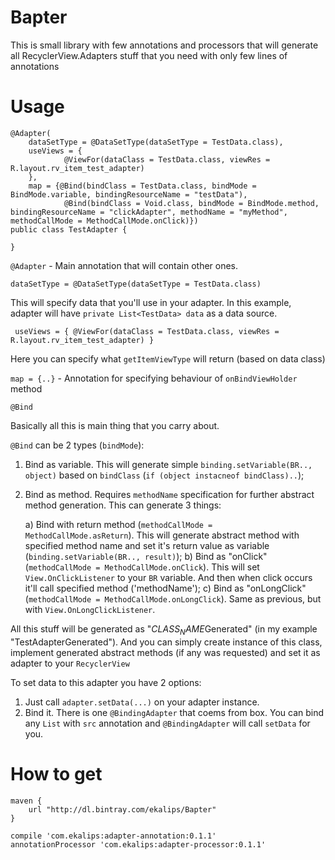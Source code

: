 # Bapter
This is small library with few annotations and processors that will generate all RecyclerView.Adapters stuff that you need with only few lines of annotations

# Usage

    @Adapter(
        dataSetType = @DataSetType(dataSetType = TestData.class),
        useViews = {
                @ViewFor(dataClass = TestData.class, viewRes = R.layout.rv_item_test_adapter)
        },
        map = {@Bind(bindClass = TestData.class, bindMode = BindMode.variable, bindingResourceName = "testData"),
                @Bind(bindClass = Void.class, bindMode = BindMode.method, bindingResourceName = "clickAdapter", methodName = "myMethod", methodCallMode = MethodCallMode.onClick)})
    public class TestAdapter {

    }

`@Adapter` - Main annotation that will contain other ones.

`dataSetType = @DataSetType(dataSetType = TestData.class)`

This will specify data that you'll use in your adapter. In this example, adapter will have `private List<TestData> data` as a data source.

` useViews = {
                @ViewFor(dataClass = TestData.class, viewRes = R.layout.rv_item_test_adapter)
        }`
        
Here you can specify what `getItemViewType` will return (based on data class) 

`map = {..}` - Annotation for specifying behaviour of `onBindViewHolder` method

`@Bind`

Basically all this is main thing that you carry about. 

`@Bind` can be 2 types (`bindMode`):
1) Bind as variable. This will generate simple `binding.setVariable(BR.., object)` based on `bindClass` (`if (object instacneof bindClass)..`);
2) Bind as method. Requires `methodName` specification for further abstract method generation. This can generate 3 things:

    a) Bind with return method (`methodCallMode = MethodCallMode.asReturn`). This will generate abstract method with specified method name and set it's return value as variable (`binding.setVariable(BR.., result)`);
    b) Bind as "onClick" (`methodCallMode = MethodCallMode.onClick`). This will set `View.OnClickListener` to your `BR` variable. And then when click occurs it'll call specified method ('methodName');
    c) Bind as "onLongClick" (`methodCallMode = MethodCallMode.onLongClick`). Same as previous, but with `View.OnLongClickListener`.
    
All this stuff will be generated as "$CLASS_NAME$Generated" (in my example "TestAdapterGenerated"). And you can simply create instance of this class, implement generated abstract methods (if any was requested) and set it as adapter to your `RecyclerView`

To set data to this adapter you have 2 options:
1) Just call `adapter.setData(...)` on your adapter instance.
2) Bind it. There is one `@BindingAdapter` that coems from box. You can bind any `List` with `src` annotation and `@BindingAdapter` will call `setData` for you. 

# How to get

    maven {
        url "http://dl.bintray.com/ekalips/Bapter"
    }

    compile 'com.ekalips:adapter-annotation:0.1.1'
    annotationProcessor 'com.ekalips:adapter-processor:0.1.1'
